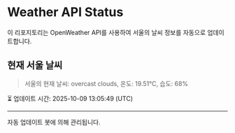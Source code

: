 
# Weather API Status

이 리포지토리는 OpenWeather API를 사용하여 서울의 날씨 정보를 자동으로 업데이트합니다.

## 현재 서울 날씨
> 서울의 현재 날씨: overcast clouds, 온도: 19.51°C, 습도: 68%

⏳ 업데이트 시간: 2025-10-09 13:05:49 (UTC)

---
자동 업데이트 봇에 의해 관리됩니다.
